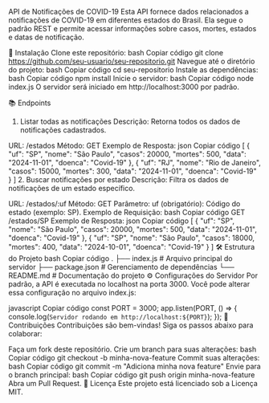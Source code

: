 API de Notificações de COVID-19
Esta API fornece dados relacionados a notificações de COVID-19 em diferentes estados do Brasil. Ela segue o padrão REST e permite acessar informações sobre casos, mortes, estados e datas de notificação.

🚀 Instalação
Clone este repositório:
bash
Copiar código
git clone https://github.com/seu-usuario/seu-repositorio.git
Navegue até o diretório do projeto:
bash
Copiar código
cd seu-repositorio
Instale as dependências:
bash
Copiar código
npm install
Inicie o servidor:
bash
Copiar código
node index.js
O servidor será iniciado em http://localhost:3000 por padrão.

📚 Endpoints
1. Listar todas as notificações
Descrição: Retorna todos os dados de notificações cadastrados.

URL: /estados
Método: GET
Exemplo de Resposta:
json
Copiar código
[
  {
    "uf": "SP",
    "nome": "São Paulo",
    "casos": 20000,
    "mortes": 500,
    "data": "2024-11-01",
    "doenca": "Covid-19"
  },
  {
    "uf": "RJ",
    "nome": "Rio de Janeiro",
    "casos": 15000,
    "mortes": 300,
    "data": "2024-11-01",
    "doenca": "Covid-19"
  }
]
2. Buscar notificações por estado
Descrição: Filtra os dados de notificações de um estado específico.

URL: /estados/:uf
Método: GET
Parâmetro:
uf (obrigatório): Código do estado (exemplo: SP).
Exemplo de Requisição:
bash
Copiar código
GET /estados/SP
Exemplo de Resposta:
json
Copiar código
[
  {
    "uf": "SP",
    "nome": "São Paulo",
    "casos": 20000,
    "mortes": 500,
    "data": "2024-11-01",
    "doenca": "Covid-19"
  },
  {
    "uf": "SP",
    "nome": "São Paulo",
    "casos": 18000,
    "mortes": 400,
    "data": "2024-10-01",
    "doenca": "Covid-19"
  }
]
🛠 Estrutura do Projeto
bash
Copiar código
.
├── index.js        # Arquivo principal do servidor
├── package.json    # Gerenciamento de dependências
└── README.md       # Documentação do projeto
⚙️ Configurações do Servidor
Por padrão, a API é executada no localhost na porta 3000. Você pode alterar essa configuração no arquivo index.js:

javascript
Copiar código
const PORT = 3000;
app.listen(PORT, () => {
  console.log(`Servidor rodando em http://localhost:${PORT}`);
});
🤝 Contribuições
Contribuições são bem-vindas! Siga os passos abaixo para colaborar:

Faça um fork deste repositório.
Crie um branch para suas alterações:
bash
Copiar código
git checkout -b minha-nova-feature
Commit suas alterações:
bash
Copiar código
git commit -m "Adiciona minha nova feature"
Envie para o branch principal:
bash
Copiar código
git push origin minha-nova-feature
Abra um Pull Request.
📝 Licença
Este projeto está licenciado sob a Licença MIT.
